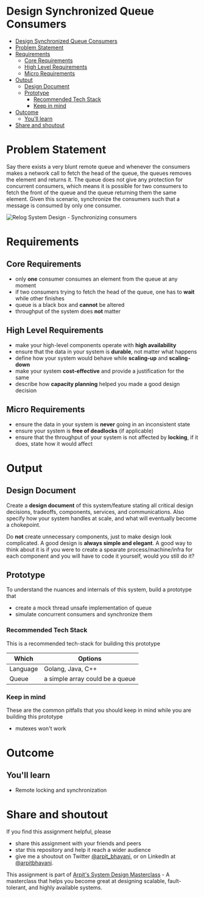 Design Synchronized Queue Consumers
===

<!--ts-->
* [Design Synchronized Queue Consumers](#design-synchronized-queue-consumers)
* [Problem Statement](#problem-statement)
* [Requirements](#requirements)
   * [Core Requirements](#core-requirements)
   * [High Level Requirements](#high-level-requirements)
   * [Micro Requirements](#micro-requirements)
* [Output](#output)
   * [Design Document](#design-document)
   * [Prototype](#prototype)
      * [Recommended Tech Stack](#recommended-tech-stack)
      * [Keep in mind](#keep-in-mind)
* [Outcome](#outcome)
   * [You'll learn](#youll-learn)
* [Share and shoutout](#share-and-shoutout)
<!--te-->

# Problem Statement

Say there exists a very blunt remote queue and whenever the consumers makes a network call to fetch the head of the queue, the queues removes the element and returns it. The queue does not give any protection for concurrent consumers, which means it is possible for two consumers to fetch the front of the queue and the queue returning them the same element. Given this scenario, synchronize the consumers such that a message is consumed by only one consumer.

![Relog System Design - Synchronizing consumers](https://user-images.githubusercontent.com/4745789/139275645-132ecb0a-0e39-476f-b95d-007dbac76a4e.png)

# Requirements

## Core Requirements

 - only **one** consumer consumes an element from the queue at any moment
 - if two consumers trying to fetch the head of the queue, one has to **wait** while other finishes
 - queue is a black box and **cannot** be altered
 - throughput of the system does **not** matter

##  High Level Requirements
<!--hs-->
- make your high-level components operate with **high availability**
 - ensure that the data in your system is **durable**, not matter what happens
 - define how your system would behave while **scaling-up** and **scaling-down**
 - make your system **cost-effective** and provide a justification for the same
 - describe how **capacity planning** helped you made a good design decision
<!--he-->

##  Micro Requirements
<!--ms-->
- ensure the data in your system is **never** going in an inconsistent state
 - ensure your system is **free of deadlocks** (if applicable)
 - ensure that the throughput of your system is not affected by **locking**, if it does, state how it would affect
<!--me-->

# Output

## Design Document
<!--ds-->
Create a **design document** of this system/feature stating all critical design decisions, tradeoffs, components, services, and communications. Also specify how your system handles at scale, and what will eventually become a chokepoint.

Do **not** create unnecessary components, just to make design look complicated. A good design is **always simple and elegant**. A good way to think about it is if you were to create a spearate process/machine/infra for each component and you will have to code it yourself, would you still do it?
<!--de-->

## Prototype

To understand the nuances and internals of this system, build a prototype that

- create a mock thread unsafe implementation of queue
- simulate concurrent consumers and synchronize them

###  Recommended Tech Stack

This is a recommended tech-stack for building this prototype

|Which|Options|
|-----|-----|
|Language|Golang, Java, C++|
|Queue|a simple array could be a queue|

###  Keep in mind

These are the common pitfalls that you should keep in mind while you are building this prototype

- mutexes won't work

# Outcome

##  You'll learn

- Remote locking and synchronization

<!--fs-->
#  Share and shoutout

If you find this assignment helpful, please
 - share this assignment with your friends and peers
 - star this repository and help it reach a wider audience
 - give me a shoutout on Twitter [@arpit_bhayani](https://twitter.com/@arpit_bhayani), or on LinkedIn at [@arpitbhayani](https://www.linkedin.com/in/arpitbhayani/).

This assignment is part of [Arpit's System Design Masterclass](https://arpitbhayani.me/masterclass) - A masterclass that helps you become great at designing scalable, fault-tolerant, and highly available systems.
<!--fe-->